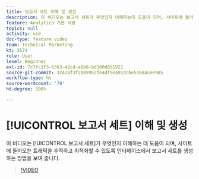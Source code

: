 ```yaml
---
title: 보고서 세트 이해 및 생성
description: 이 비디오는 보고서 세트가 무엇인지 이해하는데 도움이 되며, 사이트에 들어오는 사람들을 추적하고 최적화할 수 있도록 인터페이스에서 보고서 세트를 생성하는 방법을 보여 줍니다.
feature: Analytics 기본 사항
topics: null
activity: use
doc-type: feature video
team: Technical Marketing
kt: 3574
role: User
level: Beginner
exl-id: 7c7fc1f3-63b3-42cd-a9b8-bd300d8d1921
source-git-commit: 32424f3f2b05952fe4df9ea91dcbe51684cee905
workflow-type: ht
source-wordcount: '78'
ht-degree: 100%

---
```


# [!UICONTROL 보고서 세트] 이해 및 생성

이 비디오는 [!UICONTROL 보고서 세트]가 무엇인지 이해하는 데 도움이 되며, 사이트에 들어오는 트래픽을 추적하고 최적화할 수 있도록 인터페이스에서 보고서 세트를 생성하는 방법을 보여 줍니다.

>[!VIDEO](https://video.tv.adobe.com/v/28773/?quality=12)
